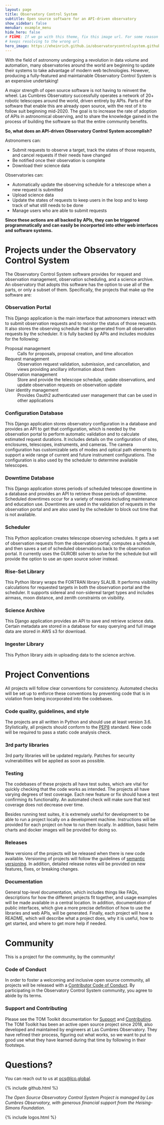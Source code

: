 ```yaml
---
layout: page
title: Observatory Control System
subtitle: Open source software for an API-driven observatory
show_sidebar: false
menubar: example_menu
hide_hero: false
# FIXME: If we go with this theme, fix this image url. For some reason when deployed on github pages it
# keeps resolving to the wrong url
hero_image: https://eheinrich.github.io/observatorycontrolsystem.github.io/assets/images/starry_sky.jpeg
---
```


With the field of astronomy undergoing a revolution in data volume and automation, many observatories
around the world are beginning to update their systems to take advantage of modern web technologies.
However, producing a fully-featured and maintainable Observatory Control System is an expensive undertaking!

A major strength of open source software is not having to reinvent the wheel.
Las Cumbres Observatory successfully operates a network of
20+ robotic telescopes around the world, driven entirely by APIs. Parts of the software that enable this are already
open source, with the rest of it to follow suit beginning mid-2020. The goal is to increase
the rate of adoption of APIs in astronomical observing, and to share the knowledge gained in the process of building the software so that the entire community benefits.

**So, what does an API-driven Observatory Control System accomplish?**

Astronomers can:

* Submit requests to observe a target, track the states of those requests, and cancel
requests if their needs have changed
* Be notified once their observation is complete
* Download their science data

Observatories can:

* Automatically update the observing schedule for a telescope when a new request is submitted
* Upload science data
* Update the states of requests to keep users in the loop and to keep track of what still needs to be done
* Manage users who are able to submit requests

**Since these actions are all backed by APIs, they can be triggered programmatically and can easily be incorported into other web interfaces and software systems.**

# Projects under the Observatory Control System

The Observatory Control System software provides for request and observation management, observation 
scheduling, and a science archive. An observatory that adopts this software has the option to use all 
of the parts, or only a subset of them. Specifically, the projects that make up the software are:

### Observation Portal

This Django application is the main interface that astronomers interact with to submit observation requests and to
monitor the status of those requests. It also stores the observing schedule that is generated from all observation 
requests by the scheduler. It is fully backed by APIs and includes modules for the following:

<dl>
  <dt>Proposal management</dt>
  <dd>Calls for proposals, proposal creation, and time allocation</dd>
  <dt>Request management</dt>
  <dd>Observation request validation, submission, and cancellation, and views providing
  ancillary information about them</dd>
  <dt>Observation management</dt>
  <dd>Store and provide the telescope schedule, update observations, and update
  observation requests on observation update</dd>
  <dt>User identity management</dt>
  <dd>Provides Oauth2 authenticated user management that can be
  used in other applications</dd>
</dl>

### Configuration Database

This Django application stores observatory configuration in a database and provides an
API to get that configuration, which is needed by the observation portal to perform automatic
validation and to calculate estimated request durations. It includes details on the
configuration of sites, enclosures, telescopes, instruments, and cameras. The camera configuration has
customizable sets of modes and optical path elements to support a wide range of
current and future instrument configurations. The configuration is also used by the scheduler to determine
available telescopes.

### Downtime Database

This Django application stores periods of scheduled telescope downtime in a database and provides an API
to retrieve those periods of downtime. Scheduled downtimes occur for a variety of reasons including maintenance and
education use. Downtimes are used in the validation of requests in the observation portal and are also
used by the scheduler to block out time that is not available.

### Scheduler

This Python application creates telescope observing schedules. It gets a set of observation requests
from the observation portal, computes a schedule, and then saves a set of scheduled observations
back to the observation portal. It currently uses the GUROBI solver to solve for the schedule but will provide
the option to use an open source solver instead.

### Rise-Set Library

This Python library wraps the FORTRAN library SLALIB. It performs visibility calculations
for requested targets in both the observation portal and the scheduler. It supports sidereal
and non-sidereal target types and includes airmass, moon distance, and zenith constraints
on visibility.

### Science Archive

This Django application provides an API to save and retrieve science data. Certain metadata are
stored in a database for easy querying and full image data are stored in AWS s3 for download.

### Ingester Library

This Python library aids in uploading data to the science archive.

# Project Conventions

All projects will follow clear conventions for consistency. Automated checks will be set up
to enforce these conventions by preventing code that is in violation from being incorporated
into the codebases.

### Code quality, guidelines, and style

The projects are all written in Python and should use at least version 3.6. Stylistically,
all projects should conform to the [PEP8](https://www.python.org/dev/peps/pep-0008/) standard.
New code will be required to pass a static code analysis check.

### 3rd party libraries

3rd party libraries will be updated regularly. Patches for security vulnerabilities will be
applied as soon as possible.

### Testing

The codebases of these projects all have test suites, which are vital for quickly checking that
the code works as intended. The projects all have varying degrees of test coverage. Each new
feature or fix should have a test confirming its functionality. An automated check will make sure
that test coverage does not decrease over time.

Besides running test suites, it is extremely useful for development to be able to
run a project locally on a development machine. Instructions will be provided for each project on
how to run them locally. In addition, basic helm charts and docker images will be provided for doing so.

### Releases

New versions of the projects will be released when there is new code available. Versioning
of projects will follow the guidelines of [semantic versioning](https://semver.org/). In addition, detailed
release notes will be provided on new features, fixes, or breaking changes.

### Documentation

General top-level documentation, which includes things like FAQs, descriptions for
how the different projects fit together, and usage examples will be made available in a central
location. In addition, documentation of public interfaces, which give a more precise definition of
how to use the libraries and web APIs, will be generated. Finally, each project will have a README, which
will describe what a project does, why it is useful, how to get started, and where to get more help if needed.

# Community

This is a project for the community, by the community!

### Code of Conduct

In order to foster a welcoming and inclusive open source community, all projects will be released with a
[Contributor Code of Conduct](https://www.contributor-covenant.org/version/2/0/code_of_conduct/). By
participating in the Observatory Control System community, you agree to abide by its terms.

### Support and Contributing

Please see the TOM Toolkit documentation for [Support](https://tom-toolkit.readthedocs.io/en/stable/support.html) and
[Contributing](https://tom-toolkit.readthedocs.io/en/stable/contributing.html). The TOM Toolkit has been an active open
source project since 2018, also developed and maintained by engineers at Las Cumbres Observatory. They have refined
their process, figuring out what works, so we want to put to good use what they have learned during that time by
following in their footsteps.

# Questions?

You can reach out to us at [ocs@lco.global](mailto:ocs@lco.global).

{% include github.html %}

_The Open Source Observatory Control System Project is managed by Las Cumbres Observatory, with generous financial support from the Heising-Simons Foundation._

{% include logos.html %}
